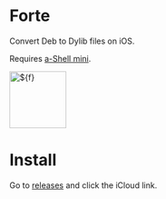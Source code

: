 # Forte
Convert Deb to Dylib files on iOS.

Requires [a-Shell mini](https://apps.apple.com/app/id1543537943).

<img width="100" height="100" alt="${f}" src="https://github.com/user-attachments/assets/c5a69cc0-c787-441d-8e35-55149a820f03" />

# Install
Go to [releases](https://github.com/Dr-Sauce/Forte/releases/latest) and click the iCloud link.
